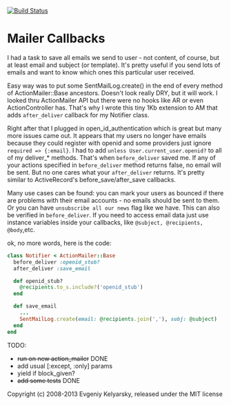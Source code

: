 [![Build Status](https://travis-ci.org/kelyar/mailer_callbacks.png?branch=2.0)](https://travis-ci.org/kelyar/mailer_callbacks)

Mailer Callbacks
================


I had a task to save all emails we send to user - not content, of course, but at least email and subject (or template). It's pretty useful if you send lots of emails and want to know which ones this particular user received. 

Easy way was to put some SentMailLog.create() in the end of every method of ActionMailer::Base ancestors. Doesn't look really DRY, but it will work. I looked thru ActionMailer API but there were no hooks like AR or even ActionController has. That's why I wrote this tiny 1Kb extension to AM that adds `after_deliver` callback for my Notifier class.

Right after that I plugged in open_id_authentication which is great but many more issues came out. It appears that my users no longer have emails because they could register with openid and some providers just ignore `required => {:email}`. I had to add `unless User.current_user.openid?` to all of my deliver_* methods.  That's when `before_deliver` saved me. If any of your actions specified in `before_deliver` method returns false, no email will be sent. But no one cares what your `after_deliver` returns. It's pretty similar to ActiveRecord's before_save/after_save callbacks.

Many use cases can be found: you can mark your users as bounced if there are problems with their email accounts - no emails should be sent to them. Or you can have `unsubscribe all our news` flag like we have. This can also be verified in `before_deliver`. If you need to access email data just use instance variables inside your callbacks, like `@subject, @recipients, @body`,etc.

ok, no more words, here is the code:

```ruby
class Notifier < ActionMailer::Base
  before_deliver :openid_stub?
  after_deliver :save_email

  def openid_stub?
    @recipients.to_s.include?('openid_stub')
  end

  def save_email
    ...
    SentMailLog.create(email: @recipients.join(','), subj: @subject)
  end
end
```

TODO:
- <del>run on new action_mailer</del> DONE
- add usual [:except, :only] params
- yield if block_given?
- <del>add some tests</del> DONE

Copyright (c) 2008-2013 Evgeniy Kelyarsky, released under the MIT license
